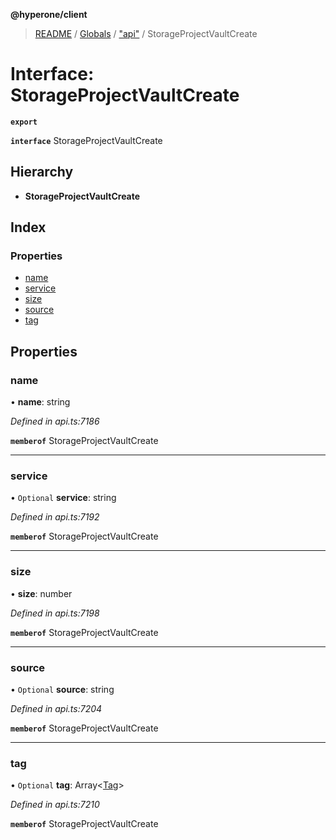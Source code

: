 **@hyperone/client**

> [README](../README.md) / [Globals](../globals.md) / ["api"](../modules/_api_.md) / StorageProjectVaultCreate

# Interface: StorageProjectVaultCreate

**`export`** 

**`interface`** StorageProjectVaultCreate

## Hierarchy

* **StorageProjectVaultCreate**

## Index

### Properties

* [name](_api_.storageprojectvaultcreate.md#name)
* [service](_api_.storageprojectvaultcreate.md#service)
* [size](_api_.storageprojectvaultcreate.md#size)
* [source](_api_.storageprojectvaultcreate.md#source)
* [tag](_api_.storageprojectvaultcreate.md#tag)

## Properties

### name

•  **name**: string

*Defined in api.ts:7186*

**`memberof`** StorageProjectVaultCreate

___

### service

• `Optional` **service**: string

*Defined in api.ts:7192*

**`memberof`** StorageProjectVaultCreate

___

### size

•  **size**: number

*Defined in api.ts:7198*

**`memberof`** StorageProjectVaultCreate

___

### source

• `Optional` **source**: string

*Defined in api.ts:7204*

**`memberof`** StorageProjectVaultCreate

___

### tag

• `Optional` **tag**: Array\<[Tag](_api_.tag.md)>

*Defined in api.ts:7210*

**`memberof`** StorageProjectVaultCreate
